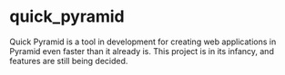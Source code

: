 # quick_pyramid
Quick Pyramid is a tool in development for creating web applications in Pyramid even faster than it already is.  This project is in its infancy, and features are still being decided.
